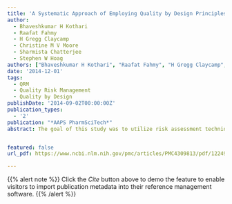 ```yaml
---
title: 'A Systematic Approach of Employing Quality by Design Principles: Risk Assessment and Design of Experiments to Demonstrate Process Understanding and Identify the Critical Process Parameters for Coating of the Ethylcellulose Pseudolatex Dispersion Using Non-Conventional Fluid Bed Process'
author: 
  - Bhaveshkumar H Kothari
  - Raafat Fahmy
  - H Gregg Claycamp
  - Christine M V Moore
  - Sharmista Chatterjee
  - Stephen W Hoag
authors: ["Bhaveshkumar H Kothari", "Raafat Fahmy", "H Gregg Claycamp", "Christine M V Moore", "Sharmista Chatterjee", "Stephen W Hoag"]
date: '2014-12-01'
tags:
  - QRM
  - Quality Risk Management
  - Quality by Design
publishDate: '2014-09-02T00:00:00Z'
publication_types: 
  - '2'
publication: "*AAPS PharmSciTech*"
abstract: The goal of this study was to utilize risk assessment techniques and statistical design of experiments (DoE) to gain process understanding and to identify critical process parameters for the manufacture of controlled release multiparticulate beads using a novel disk-jet fluid bed technology. The material attributes and process parameters were systematically assessed using the Ishikawa fish bone diagram and failure mode and effect analysis (FMEA) risk assessment methods. The high risk attributes identified by the FMEA analysis were further explored using resolution V fractional factorial design. To gain an understanding of the processing parameters, a resolution V fractional factorial study was conducted. Using knowledge gained from the resolution V study, a resolution IV fractional factorial study was conducted; the purpose of this IV study was to identify the critical process parameters (CPP) that impact the critical quality attributes and understand the influence of these parameters on film formation. For both studies, the microclimate, atomization pressure, inlet air volume, product temperature (during spraying and curing), curing time, and percent solids in the coating solutions were studied. The responses evaluated were percent agglomeration, percent fines, percent yield, bead aspect ratio, median particle size diameter (d50), assay, and drug release rate. Pyrobuttons® were used to record real-time temperature and humidity changes in the fluid bed. The risk assessment methods and process analytical tools helped to understand the novel disk-jet technology and to systematically develop models of the coating process parameters like process efficiency and the extent of curing during the coating process.  


featured: false
url_pdf: https://www.ncbi.nlm.nih.gov/pmc/articles/PMC4309813/pdf/12249_2014_Article_180.pdf

---
```


{{% alert note %}}
Click the *Cite* button above to demo the feature to enable visitors to import publication metadata into their reference management software.
{{% /alert %}}

